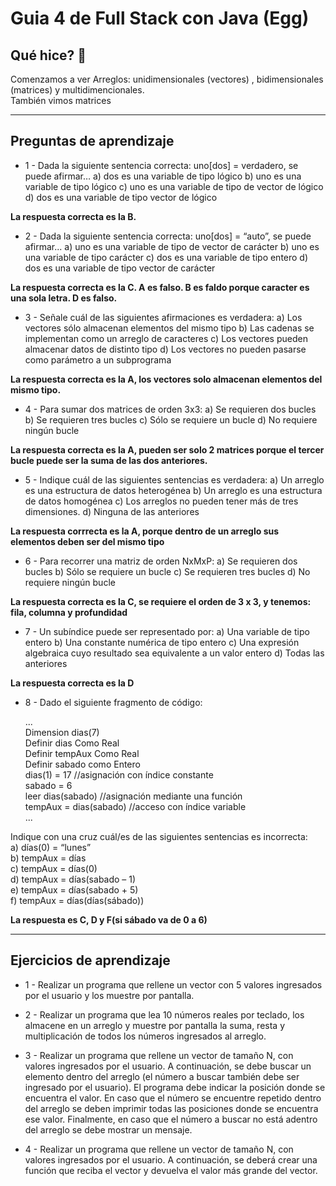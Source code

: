 # Guia 4 de Full Stack con Java (Egg)

## Qué hice? 🚀

Comenzamos a ver Arreglos: unidimensionales (vectores) , bidimensionales (matrices) y multidimencionales. <br>
También vimos matrices


---

## Preguntas de aprendizaje

* 1 -  Dada la siguiente sentencia correcta: uno[dos] = verdadero, se puede afirmar…
	a) dos es una variable de tipo lógico
	b) uno es una variable de tipo lógico
	c) uno es una variable de tipo de vector de lógico
	d) dos es una variable de tipo vector de lógico

**La respuesta correcta es la B.**

* 2 - Dada la siguiente sentencia correcta: uno[dos] = “auto”, se puede afirmar...
	a) uno es una variable de tipo de vector de carácter
	b) uno es una variable de tipo carácter
	c) dos es una variable de tipo entero
	d) dos es una variable de tipo vector de carácter

**La respuesta correcta es la C. A es falso. B es faldo porque caracter es una sola letra. D es falso.**

* 3 - Señale cuál de las siguientes afirmaciones es verdadera:
	a) Los vectores sólo almacenan elementos del mismo tipo
	b) Las cadenas se implementan como un arreglo de caracteres
	c) Los vectores pueden almacenar datos de distinto tipo
	d) Los vectores no pueden pasarse como parámetro a un subprograma
	
**La respuesta correcta es la A, los vectores solo almacenan elementos del mismo tipo.**

* 4 - Para sumar dos matrices de orden 3x3:
	a) Se requieren dos bucles
	b) Se requieren tres bucles
	c) Sólo se requiere un bucle
	d) No requiere ningún bucle

**La respuesta correcta es la A, pueden ser solo 2 matrices porque el tercer bucle puede ser la suma de las dos anteriores.**

* 5 - Indique cuál de las siguientes sentencias es verdadera:
	a) Un arreglo es una estructura de datos heterogénea
	b) Un arreglo es una estructura de datos homogénea
	c) Los arreglos no pueden tener más de tres dimensiones.
	d) Ninguna de las anteriores
	
**La respuesta corrrecta es la A, porque dentro de un arreglo sus elementos deben ser del mismo tipo**

* 6 - Para recorrer una matriz de orden NxMxP:
	a) Se requieren dos bucles
	b) Sólo se requiere un bucle
	c) Se requieren tres bucles
	d) No requiere ningún bucle
	
**La respuesta correcta es la C, se requiere el orden de 3 x 3, y tenemos: fila, columna y profundidad**

* 7 - Un subíndice puede ser representado por:
	a) Una variable de tipo entero
	b) Una constante numérica de tipo entero
	c) Una expresión algebraica cuyo resultado sea equivalente a un valor entero
	d) Todas las anteriores
	
**La respuesta correcta es la D**

* 8 - Dado el siguiente fragmento de código:

	... <br>
	Dimension dias(7)  <br>
	Definir dias Como Real <br>
	Definir tempAux Como Real <br>
	Definir sabado como Entero <br>
	dias(1) = 17 //asignación con índice constante <br>
	sabado = 6 <br>
	leer dias(sabado) //asignación mediante una función <br>
	tempAux = dias(sabado) //acceso con índice variable <br>
... <br>

Indique con una cruz cuál/es de las siguientes sentencias es incorrecta: <br>
a) días(0) = “lunes” <br>
b) tempAux = días <br> 
c) tempAux = días(0) <br>
d) tempAux = días(sabado – 1) <br>
e) tempAux = días(sabado + 5) <br>
f) tempAux = días(días(sábado)) <br>

**La respuesta es C, D y F(si sábado va de 0 a 6)**

---

## Ejercicios de aprendizaje

* 1 - Realizar un programa que rellene un vector con 5 valores ingresados por el usuario y los
muestre por pantalla.

* 2 - Realizar un programa que lea 10 números reales por teclado, los almacene en un arreglo
y muestre por pantalla la suma, resta y multiplicación de todos los números ingresados
al arreglo.

* 3 - Realizar un programa que rellene un vector de tamaño N, con valores ingresados por el
usuario. A continuación, se debe buscar un elemento dentro del arreglo (el número a
buscar también debe ser ingresado por el usuario). El programa debe indicar la posición
donde se encuentra el valor. En caso que el número se encuentre repetido dentro del
arreglo se deben imprimir todas las posiciones donde se encuentra ese valor.
Finalmente, en caso que el número a buscar no está adentro del arreglo se debe mostrar
un mensaje.

* 4 - Realizar un programa que rellene un vector de tamaño N, con valores ingresados por el
usuario. A continuación, se deberá crear una función que reciba el vector y devuelva el
valor más grande del vector.
